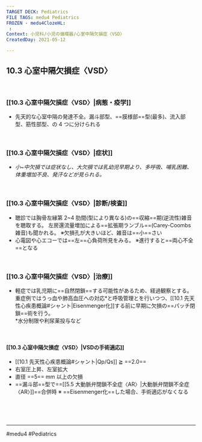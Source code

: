 ```yaml
---
TARGET DECK: Pediatrics
FILE TAGS: medu4 Pediatrics
FROZEN - medu4ClozeHL:
 : 
Context: 小児科/小児の循環器/心室中隔欠損症〈VSD〉
CreatedDay: 2021-05-12

---
```


## 10.3 心室中隔欠損症〈VSD〉

<br>

### [[10.3 心室中隔欠損症〈VSD〉|病態・疫学]]
* 先天的な心室中隔の発達不全。漏斗部型、==膜様部==型(最多)、流入部型、筋性部型、の 4 つに分けられる
<!--ID: 1657496829264-->


<br>

### [[10.3 心室中隔欠損症〈VSD〉|症状]]
* *小~中欠損では症状なし、大欠損では乳幼児早期より、多呼吸、哺乳困難、体重増加不良、発汗などが見られる。*

<br>

### [[10.3 心室中隔欠損症〈VSD〉|診断/検査]]
* 聴診では胸骨左縁第 2~4 肋間(型により異なる)の==収縮==期(逆流性)雑音を聴取する。 左房還流量増加による==拡張期ランブル==(Carey-Coombs 雑音)も聞かれる。
※欠損孔が大きいほど、雑音は==小==さい
* 心電図や心エコーでは==左==心負荷所見をみる。
 ※進行すると==両心不全==となる
<!--ID: 1620898239013-->


<br>

### [[10.3 心室中隔欠損症〈VSD〉|治療]]
* 軽症では乳児期に==自然閉鎖==する可能性があるため、経過観察とする。重症例ではうっ血や肺高血圧への対応\*と呼吸管理とを行いつつ、[[10.1 先天性心疾患概論#シャント|Eisenmenger化]]する前に早期に欠損の==パッチ閉鎖==術を行う。  
\*水分制限や利尿薬投与など
<!--ID: 1657496829277-->


<br>

#### [[10.3 心室中隔欠損症〈VSD〉|VSDの手術適応]]
* [[10.1 先天性心疾患概論#シャント|Qp/Qs]] ≧ ==2.0==
* 右室圧上昇、左室拡大
* 直径 ==5== mm 以上の欠損
* ==漏斗部==型で==[[5.5 大動脈弁閉鎖不全症〈AR〉|大動脈弁閉鎖不全症〈AR〉]]==合併時
※ ==Eisenmenger化==した場合、手術適応がなくなる
<!--ID: 1620898239019-->


<br><br><br>

---
#medu4 #Pediatrics
